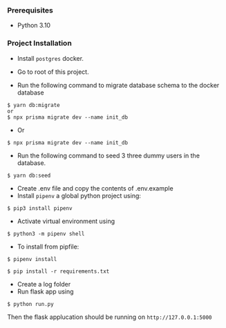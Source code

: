 ### Prerequisites

- Python 3.10

### Project Installation

- Install `postgres` docker.

- Go to root of this project.

- Run the following command to migrate database schema to the docker database

```
$ yarn db:migrate
or
$ npx prisma migrate dev --name init_db 
```
- Or

```
$ npx prisma migrate dev --name init_db 
```

- Run the following command to seed 3 three dummy users in the database.

```
$ yarn db:seed
```

- Create .env file and copy the contents of .env.example
- Install `pipenv` a global python project using:

```
$ pip3 install pipenv
```

- Activate virtual environment using

```
$ python3 -m pipenv shell
```

- To install from pipfile:

```
$ pipenv install
```

```
$ pip install -r requirements.txt
```

- Create a log folder
- Run flask app using

```
$ python run.py
```

Then the flask applucation should be running on `http://127.0.0.1:5000`

